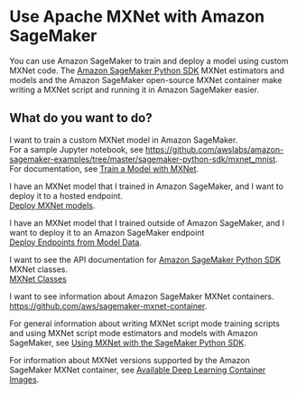 # Use Apache MXNet with Amazon SageMaker<a name="mxnet"></a>

You can use Amazon SageMaker to train and deploy a model using custom MXNet code\. The [Amazon SageMaker Python SDK](https://sagemaker.readthedocs.io) MXNet estimators and models and the Amazon SageMaker open\-source MXNet container make writing a MXNet script and running it in Amazon SageMaker easier\.

## What do you want to do?<a name="mxnet-intent"></a>

I want to train a custom MXNet model in Amazon SageMaker\.  
For a sample Jupyter notebook, see [https://github\.com/awslabs/amazon\-sagemaker\-examples/tree/master/sagemaker\-python\-sdk/mxnet\_mnist](https://github.com/awslabs/amazon-sagemaker-examples/tree/master/sagemaker-python-sdk/mxnet_mnist)\.  
For documentation, see [Train a Model with MXNet](https://sagemaker.readthedocs.io/en/stable/using_mxnet.html#train-a-model-with-mxnet)\.

I have an MXNet model that I trained in Amazon SageMaker, and I want to deploy it to a hosted endpoint\.  
[Deploy MXNet models](https://sagemaker.readthedocs.io/en/stable/using_mxnet.html#deploy-mxnet-models)\.

I have an MXNet model that I trained outside of Amazon SageMaker, and I want to deploy it to an Amazon SageMaker endpoint  
[Deploy Endpoints from Model Data](https://sagemaker.readthedocs.io/en/stable/using_mxnet.html#deploy-endpoints-from-model-data)\.

I want to see the API documentation for [Amazon SageMaker Python SDK](https://sagemaker.readthedocs.io) MXNet classes\.  
[MXNet Classes](https://sagemaker.readthedocs.io/en/stable/sagemaker.mxnet.html)

I want to see information about Amazon SageMaker MXNet containers\.  
[https://github\.com/aws/sagemaker\-mxnet\-container](https://github.com/aws/sagemaker-mxnet-container)\.

 For general information about writing MXNet script mode training scripts and using MXNet script mode estimators and models with Amazon SageMaker, see [Using MXNet with the SageMaker Python SDK](https://sagemaker.readthedocs.io/en/stable/using_mxnet.html)\.

For information about MXNet versions supported by the Amazon SageMaker MXNet container, see [Available Deep Learning Container Images](https://aws.amazon.com/releasenotes/available-deep-learning-containers-images/)\.